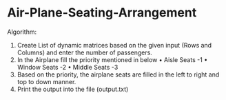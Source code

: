 # Air-Plane-Seating-Arrangement

Algorithm:
1.	Create List of dynamic matrices based on the given input (Rows and Columns) and enter the number of passengers.
2.	In the Airplane fill the priority mentioned in below
    •	Aisle Seats 	-1
    •	Window Seats 	-2
    •	Middle Seats 	-3
3.	Based on the priority, the airplane seats are filled in the left to right and top to down manner.
4.	Print the output into the file (output.txt)
